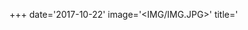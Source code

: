 +++ date='2017-10-22' image='<IMG/IMG.JPG>' title='<TITLE OF POST> '+++
 
Why would students eat each other?
==================================

 

Well, the question isn’t really in the *why* but it lays in *how*?

 

The answer: **By chewing really hard.**

 

“why tho"

 

B
